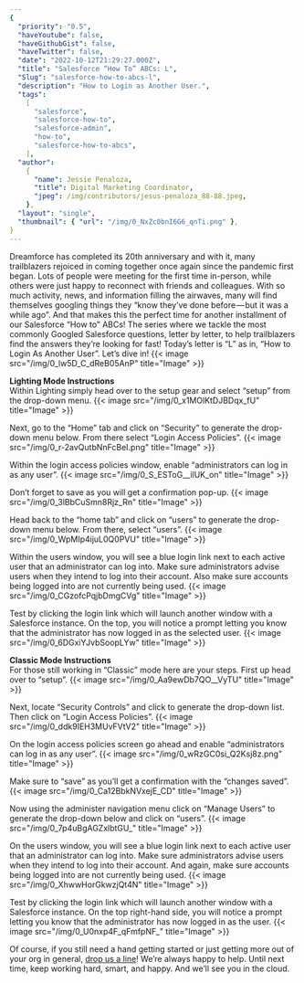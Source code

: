 ```yaml
---
{
  "priority": "0.5",
  "haveYoutube": false,
  "haveGithubGist": false,
  "haveTwitter": false,
  "date": "2022-10-12T21:29:27.000Z",
  "title": "Salesforce “How To” ABCs: L",
  "Slug": "salesforce-how-to-abcs-l",
  "description": "How to Login as Another User.",
  "tags":
    [
      "salesforce",
      "salesforce-how-to",
      "salesforce-admin",
      "how-to",
      "salesforce-how-to-abcs",
    ],
  "author":
    {
      "name": Jessie Penaloza,
      "title": Digital Marketing Coordinator,
      "jpeg": /img/contributors/jesus-penaloza_88-88.jpeg,
    },
  "layout": "single",
  "thumbnail": { "url": "/img/0_NxZc0bnI6G6_qnTi.png" },
}
---
```


Dreamforce has completed its 20th anniversary and with it, many trailblazers rejoiced in coming together once again since the pandemic first began. Lots of people were meeting for the first time in-person, while others were just happy to reconnect with friends and colleagues. With so much activity, news, and information filling the airwaves, many will find themselves googling things they “know they’ve done before — but it was a while ago”. And that makes this the perfect time for another installment of our Salesforce “How to” ABCs! The series where we tackle the most commonly Googled Salesforce questions, letter by letter, to help trailblazers find the answers they’re looking for fast!
Today’s letter is “L” as in, “How to Login As Another User”. Let’s dive in!
{{< image src="/img/0_lw5D_C_dReB05AnP" title="Image" >}}

<strong>Lighting Mode Instructions<br></strong>Within Lighting simply head over to the setup gear and select “setup” from the drop-down menu.
{{< image src="/img/0_x1MOlKtDJBDqx_fU" title="Image" >}}

Next, go to the “Home” tab and click on “Security” to generate the drop-down menu below. From there select “Login Access Policies”.
{{< image src="/img/0_r-2avQutbNnFcBeI.png" title="Image" >}}

Within the login access policies window, enable “administrators can log in as any user”.
{{< image src="/img/0_S_ESToG__ilUK_on" title="Image" >}}

Don’t forget to save as you will get a confirmation pop-up.
{{< image src="/img/0_3lBbCuSmn8Rjz_Rn" title="Image" >}}

Head back to the “home tab” and click on “users” to generate the drop-down menu below. From there, select “users”.
{{< image src="/img/0_WpMIp4ijuL0Q0PVU" title="Image" >}}

Within the users window, you will see a blue login link next to each active user that an administrator can log into. Make sure administrators advise users when they intend to log into their account. Also make sure accounts being logged into are not currently being used.
{{< image src="/img/0_CGzofcPqjbDmgCVg" title="Image" >}}

Test by clicking the login link which will launch another window with a Salesforce instance. On the top, you will notice a prompt letting you know that the administrator has now logged in as the selected user.
{{< image src="/img/0_6DGxiYJvbSoopLYw" title="Image" >}}

<strong>Classic Mode Instructions<br></strong>For those still working in “Classic” mode here are your steps. First up head over to “setup”.
{{< image src="/img/0_Aa9ewDb7QO__VyTU" title="Image" >}}

Next, locate “Security Controls” and click to generate the drop-down list. Then click on “Login Access Policies”.
{{< image src="/img/0_ddk9IEH3MUvFVtV2" title="Image" >}}

On the login access policies screen go ahead and enable “administrators can log in as any user”.
{{< image src="/img/0_wRzGC0si_Q2Ksj8z.png" title="Image" >}}

Make sure to “save” as you’ll get a confirmation with the “changes saved”.
{{< image src="/img/0_Ca12BbkNVxejE_CD" title="Image" >}}

Now using the administer navigation menu click on “Manage Users” to generate the drop-down below and click on “users”.
{{< image src="/img/0_7p4uBgAGZxlbtGU_" title="Image" >}}

On the users window, you will see a blue login link next to each active user that an administrator can log into. Make sure administrators advise users when they intend to log into their account. And again, make sure accounts being logged into are not currently being used.
{{< image src="/img/0_XhwwHorGkwzjQt4N" title="Image" >}}

Test by clicking the login link which will launch another window with a Salesforce instance. On the top right-hand side, you will notice a prompt letting you know that the administrator has now logged in as the user.
{{< image src="/img/0_U0nxp4F_qFmfpNF_" title="Image" >}}

Of course, if you still need a hand getting started or just getting more out of your org in general, [drop us a line](https://appexchange.salesforce.com/appxConsultingListingDetail?listingId=a0N30000001gF9jEAE)! We’re always happy to help.
Until next time, keep working hard, smart, and happy. And we’ll see you in the cloud.
